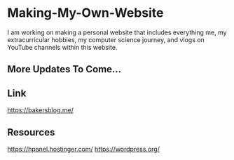 # Making-My-Own-Website
I am working on making a personal website that includes everything me, my extracurricular hobbies, my computer science journey, and vlogs on YouTube channels within this website.

## More Updates To Come...


## Link
https://bakersblog.me/

## Resources
https://hpanel.hostinger.com/
https://wordpress.org/
